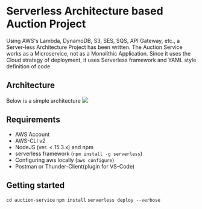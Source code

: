 # Serverless Architecture based Auction Project

Using AWS's Lambda, DynamoDB, S3, SES, SQS, API Gateway, etc., a Server-less Architecture Project has been written. The Auction Service works as a Microservice, not as a Monolithic Application. Since it uses the Cloud strategy of deployment, it uses Serverless framework and YAML style definition of code

## Architecture

Below is a simple architecture
<img src="docs/sls_service.jpg">

## Requirements

- AWS Account
- AWS-CLI v2
- NodeJS (ver. < 15.3.x) and npm
- serverless framework (`npm install -g serverless`)
- Configuring aws locally (`aws configure`)
- Postman or Thunder-Client(plugin for VS-Code)

## Getting started

`cd auction-service`
`npm install`
`serverless deploy --verbose`
